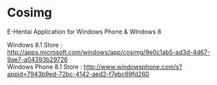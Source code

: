 # Cosimg
E-Hentai Application for Windows Phone &amp; WIndows 8

Windows 8.1 Store : http://apps.microsoft.com/windows/app/cosimg/9e0c1ab5-ad3d-4d67-9ae7-a04393b29726  
Windows Phone 8.1 Store : http://www.windowsphone.com/s?appid=7943b9ed-72bc-4142-aed2-f7ebc69fd260
